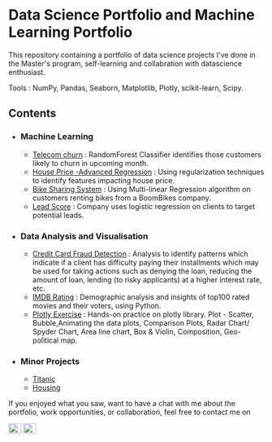 # Data Science Portfolio and Machine Learning Portfolio
This repository containing a portfolio of data science projects I've done in the Master's program, self-learning and collabration with datascience enthusiast.

Tools : NumPy, Pandas, Seaborn, Matplotlib, Plotly, scikit-learn, Scipy.
 
 
## Contents
- ### Machine Learning
	- [Telecom churn](https://github.com/DakshinGowda/DataScience-Projects/tree/main/Telecom%20Churn) : RandomForest Classifier identifies those customers likely to churn in 	   upcoming month. 
	- [House Price -Advanced Regression](https://github.com/DakshinGowda/DataScience-Projects/tree/main/House%20Price%20Prediction) : Using regularization techniques to 		  identify features impacting house price.
	- [Bike Sharing System](https://github.com/DakshinGowda/DataScience-Projects/tree/main/Bike%20Sharing) : Using Multi-linear Regression algorithm on customers renting bikes   	      from a BoomBikes company.
	- [Lead Score](https://github.com/DakshinGowda/DataScience-Projects/tree/main/Lead%20Score) : Company uses logistic regression on clients to target potential leads.

     
- ### Data Analysis and Visualisation
	- [Credit Card Fraud Detection](https://github.com/DakshinGowda/DataScience-Projects/tree/main/Credit-Card-Loan) : Analysis to identify patterns which indicate if a client 	      has difficulty paying their installments which may be used for taking actions such as denying the loan, reducing the amount of loan, lending (to risky applicants) at a             higher interest rate, etc.
	- [IMDB Rating](https://github.com/DakshinGowda/DataScience-Projects/blob/main/IMDB%20Assignment/IMDb%2BMovie%2BAssignment%2BData.ipynb) : Demographic analysis and      	   insights of top100 rated movies and their voters, using Python.
	- [Plotly Exercise](https://github.com/DakshinGowda/DataScience-Projects/blob/main/plotly.ipynb) : Hands-on practice on plotly library. Plot - 
	  Scatter, Bubble,Animating the data plots, Comparison Plots, Radar Chart/ Spyder Chart,  Area line chart, Box & Violin, Composition, Geo-political map.
	  
	  
- ### Minor Projects 
	- [Titanic](https://github.com/DakshinGowda/Kaggle/blob/main/Titanic.ipynb)
  	- [Housing](https://github.com/DakshinGowda/Real-Estate-Sales-Predicition/blob/main/Multiple%2BLinear%2BRegression%2B-%2BHousing%2BCase%2BStudy.ipynb)


If you enjoyed what you saw, want to have a chat with me about the portfolio, work opportunities, or collaboration, feel free to contact me on <p align="left">
<a href="https://kaggle.com/dakshinvenkatkumar" target="blank"><img align="center" src="https://raw.githubusercontent.com/rahuldkjain/github-profile-readme-generator/master/src/images/icons/Social/kaggle.svg" alt="dakshinvenkatkumar" height="20" width="25" /></a> 
<a href="https://linkedin.com/in/dakshingowda" target="blank"><img align="center" src="https://raw.githubusercontent.com/rahuldkjain/github-profile-readme-generator/master/src/images/icons/Social/linked-in-alt.svg" alt="dakshingowda" height="20" width="25" /></a>

    
